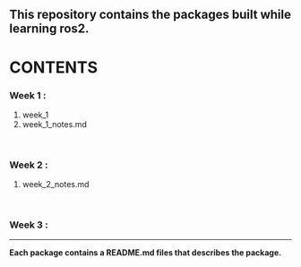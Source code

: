 
**This repository contains the packages built while learning ros2.**
---

# **CONTENTS**

### **Week 1 :**
1. week_1
2. week_1_notes.md
<br>

### **Week 2 :**
1. week_2_notes.md
<br>

### **Week 3 :**




---

**Each package contains a README.md files that describes the package.**





